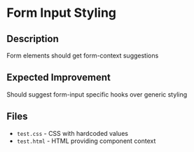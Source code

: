 # Form Input Styling

## Description
Form elements should get form-context suggestions

## Expected Improvement
Should suggest form-input specific hooks over generic styling

## Files
- `test.css` - CSS with hardcoded values
- `test.html` - HTML providing component context
